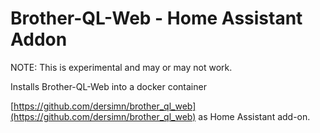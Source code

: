 # Brother-QL-Web - Home Assistant Addon
NOTE: This is experimental and may or may not work.

Installs Brother-QL-Web into a docker container

[https://github.com/dersimn/brother_ql_web](https://github.com/dersimn/brother_ql_web) as Home Assistant add-on.